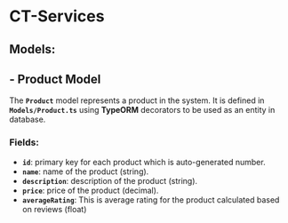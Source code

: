 # CT-Services

## Models:

## - Product Model

The **`Product`** model represents a product in the system. 
It is defined in **`Models/Product.ts`** using **TypeORM** decorators to be used as an entity in database.

### Fields:

- **`id`**: primary key for each product which is auto-generated number.
- **`name`**: name of the product (string).
- **`description`**: description of the product (string).
- **`price`**: price of the product (decimal).
- **`averageRating`**: This is average rating for the product calculated based on reviews (float)
